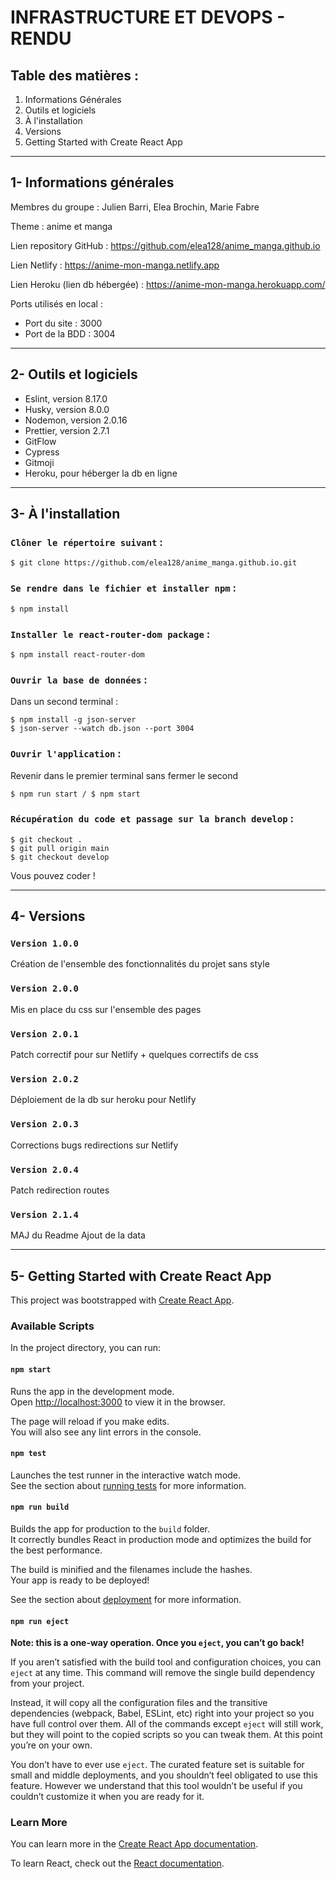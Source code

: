 # INFRASTRUCTURE ET DEVOPS - RENDU

## Table des matières :

1. Informations Générales
2. Outils et logiciels
3. À l'installation
4. Versions
5. Getting Started with Create React App

---

## 1- Informations générales

Membres du groupe : Julien Barri, Elea Brochin, Marie Fabre

Theme : anime et manga

Lien repository GitHub : https://github.com/elea128/anime_manga.github.io

Lien Netlify : https://anime-mon-manga.netlify.app

Lien Heroku (lien db hébergée) : https://anime-mon-manga.herokuapp.com/

Ports utilisés en local :

- Port du site : 3000
- Port de la BDD : 3004

---

## 2- Outils et logiciels

- Eslint, version 8.17.0
- Husky, version 8.0.0
- Nodemon, version 2.0.16
- Prettier, version 2.7.1
- GitFlow
- Cypress
- Gitmoji
- Heroku, pour héberger la db en ligne

---

## 3- À l'installation

### `Clôner le répertoire suivant` :

```
$ git clone https://github.com/elea128/anime_manga.github.io.git
```

### `Se rendre dans le fichier et installer npm` :

```
$ npm install
```

### `Installer le react-router-dom package` :

```
$ npm install react-router-dom
```

### `Ouvrir la base de données` :

Dans un second terminal :

```
$ npm install -g json-server
$ json-server --watch db.json --port 3004
```

### `Ouvrir l'application` :

Revenir dans le premier terminal sans fermer le second

```
$ npm run start / $ npm start
```

### `Récupération du code et passage sur la branch develop` :

```
$ git checkout .
$ git pull origin main
$ git checkout develop
```

Vous pouvez coder !

---

## 4- Versions

### `Version 1.0.0`

Création de l'ensemble des fonctionnalités du projet sans style

### `Version 2.0.0`

Mis en place du css sur l'ensemble des pages

### `Version 2.0.1`

Patch correctif pour sur Netlify + quelques correctifs de css

### `Version 2.0.2`

Déploiement de la db sur heroku pour Netlify

### `Version 2.0.3`

Corrections bugs redirections sur Netlify

### `Version 2.0.4`

Patch redirection routes

### `Version 2.1.4`

MAJ du Readme
Ajout de la data


---

## 5- Getting Started with Create React App

This project was bootstrapped with [Create React App](https://github.com/facebook/create-react-app).

### Available Scripts

In the project directory, you can run:

#### `npm start`

Runs the app in the development mode.\
Open [http://localhost:3000](http://localhost:3000) to view it in the browser.

The page will reload if you make edits.\
You will also see any lint errors in the console.

#### `npm test`

Launches the test runner in the interactive watch mode.\
See the section about [running tests](https://facebook.github.io/create-react-app/docs/running-tests) for more information.

#### `npm run build`

Builds the app for production to the `build` folder.\
It correctly bundles React in production mode and optimizes the build for the best performance.

The build is minified and the filenames include the hashes.\
Your app is ready to be deployed!

See the section about [deployment](https://facebook.github.io/create-react-app/docs/deployment) for more information.

#### `npm run eject`

**Note: this is a one-way operation. Once you `eject`, you can’t go back!**

If you aren’t satisfied with the build tool and configuration choices, you can `eject` at any time. This command will remove the single build dependency from your project.

Instead, it will copy all the configuration files and the transitive dependencies (webpack, Babel, ESLint, etc) right into your project so you have full control over them. All of the commands except `eject` will still work, but they will point to the copied scripts so you can tweak them. At this point you’re on your own.

You don’t have to ever use `eject`. The curated feature set is suitable for small and middle deployments, and you shouldn’t feel obligated to use this feature. However we understand that this tool wouldn’t be useful if you couldn’t customize it when you are ready for it.

### Learn More

You can learn more in the [Create React App documentation](https://facebook.github.io/create-react-app/docs/getting-started).

To learn React, check out the [React documentation](https://reactjs.org/).
